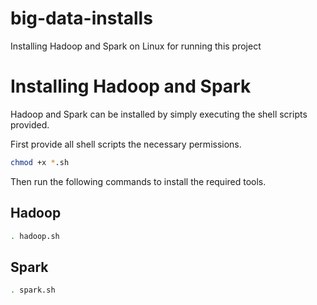 # big-data-installs
Installing Hadoop and Spark on Linux for running this project 

# Installing Hadoop and Spark

Hadoop and Spark can be installed by simply executing the shell scripts provided. 

First provide all shell scripts the necessary permissions.
```bash
chmod +x *.sh 
```

Then run the following commands to install the required tools.

## Hadoop
```bash
. hadoop.sh
```

## Spark
```bash
. spark.sh
```